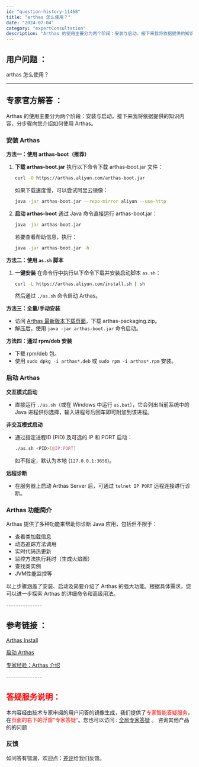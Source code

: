 ```yaml
---
id: "question-history-11468"
title: "arthas 怎么使用？"
date: "2024-07-04"
category: "expertConsultation"
description: "Arthas 的使用主要分为两个阶段：安装与启动。接下来我将依据提供的知识内容，分步骤向您介绍如何使用 Arthas。### 安装 Arthas**方法一：使用 arthas-boot（推荐）**1. **下载 arthas-boot.jar**   执行以下命令下载 arthas-boot.jar"
---
```


## 用户问题 ：

arthas 怎么使用？

---

## 专家官方解答 ：

Arthas 的使用主要分为两个阶段：安装与启动。接下来我将依据提供的知识内容，分步骤向您介绍如何使用 Arthas。

### 安装 Arthas

**方法一：使用 arthas-boot（推荐）**

1. **下载 arthas-boot.jar**
   执行以下命令下载 arthas-boot.jar 文件：

   ```bash
   curl -O https://arthas.aliyun.com/arthas-boot.jar
   ```

   如果下载速度慢，可以尝试阿里云镜像：

   ```bash
   java -jar arthas-boot.jar --repo-mirror aliyun --use-http
   ```

2. **启动 arthas-boot**
   通过 Java 命令直接运行 arthas-boot.jar：
   ```bash
   java -jar arthas-boot.jar
   ```
   若要查看帮助信息，执行：
   ```bash
   java -jar arthas-boot.jar -h
   ```

**方法二：使用 `as.sh` 脚本**

1. **一键安装**
   在命令行中执行以下命令下载并安装启动脚本 `as.sh`：
   ```bash
   curl -L https://arthas.aliyun.com/install.sh | sh
   ```
   然后通过 `./as.sh` 命令启动 Arthas。

**方法三：全量/手动安装**

- 访问 [Arthas 最新版本下载页面](https://arthas.aliyun.com/download/latest_version?mirror=aliyun)，下载 arthas-packaging.zip。
- 解压后，使用 `java -jar arthas-boot.jar` 命令启动。

**方法四：通过 rpm/deb 安装**

- 下载 rpm/deb 包。
- 使用 `sudo dpkg -i arthas*.deb` 或 `sudo rpm -i arthas*.rpm` 安装。

### 启动 Arthas

**交互模式启动**

- 直接运行 `./as.sh`（或在 Windows 中运行 `as.bat`），它会列出当前系统中的 Java 进程供你选择，输入进程号后回车即可附加到该进程。

**非交互模式启动**

- 通过指定进程ID (PID) 及可选的 IP 和 PORT 启动：
  ```bash
  ./as.sh <PID>[@IP:PORT]
  ```
  如不指定，默认为本地 (`127.0.0.1:3658`)。

**远程诊断**

- 在服务器上启动 Arthas Server 后，可通过 `telnet IP PORT` 远程连接进行诊断。

### Arthas 功能简介

Arthas 提供了多种功能来帮助你诊断 Java 应用，包括但不限于：

- 查看类加载信息
- 动态追踪方法调用
- 实时代码热更新
- 监控方法执行耗时（生成火焰图）
- 查找类实例
- JVM性能监控等

以上步骤涵盖了安装、启动及简要介绍了 Arthas 的强大功能。根据具体需求，您可以进一步探索 Arthas 的详细命令和高级用法。

<font color="#949494">---------------</font>

## 参考链接 ：

[Arthas Install](../install-detail.md)

[启动 Arthas](../start-arthas.md)

[专家经验：Arthas 介绍](./user-question-history11442.md)

<font color="#949494">---------------</font>

## <font color="#FF0000">答疑服务说明：</font>

本内容经由技术专家审阅的用户问答的镜像生成，我们提供了<font color="#FF0000">专家智能答疑服务</font>，在<font color="#FF0000">页面的右下的浮窗”专家答疑“</font>。您也可以访问 : [全局专家答疑](https://answer.opensource.alibaba.com/docs/intro) 。 咨询其他产品的的问题

### 反馈

如问答有错漏，欢迎点：[差评](https://ai.nacos.io/user/feedbackByEnhancerGradePOJOID?enhancerGradePOJOId=16051)给我们反馈。
